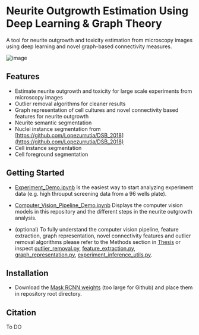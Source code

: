 
#  Neurite Outgrowth Estimation Using Deep Learning & Graph Theory

A tool for neurite outgrowth and toxicity estimation from microscopy images using deep learning and novel graph-based connectivity measures.


![image](https://github.com/YoavLotem/Automatic-Neurite-Outgrowth-Quantification-Using-Deep-Learning/blob/master/assets/readme_im_compressed.png)


## Features

- Estimate neurite outgrowth and toxicity for large scale experiments from microscopy images
- Outlier removal algorithms for cleaner results  
- Graph representation of cell cultures and novel connectivity based features for neurite outgrowth
- Neurite semantic segmentation
- Nuclei instance segmentation from [https://github.com/Lopezurrutia/DSB_2018](https://github.com/Lopezurrutia/DSB_2018)
- Cell instance segmentation
- Cell foreground segmentation


## Getting Started

- [Experiment_Demo.ipynb](https://github.com/YoavLotem/Automatic-Neurite-Outgrowth-Quantification-Using-Deep-Learning/blob/master/Experiment_Demo.ipynb) Is the easiest way to start analyzing experiment data (e.g. high throuput screening data from a 96 wells plate). 

- [Computer_Vision_Pipeline_Demo.ipynb](https://github.com/YoavLotem/Automatic-Neurite-Outgrowth-Quantification-Using-Deep-Learning/blob/master/Computer_Vision_Pipeline_Demo.ipynb) Displays the computer vision models in this repository and the different steps in the neurite outgrowth analysis. 

- (optional) To fully understand the computer vision pipeline, feature extraction, graph representation, novel connectivity features and outlier removal algorithms please refer to the Methods section in [Thesis](https://docs.google.com/document/d/1lT-KUPgt1lQyyrHHMAMJNzhnqgL5ts-7/edit?usp=sharing&ouid=103117274956717598825&rtpof=true&sd=true) or inspect [outlier_removal.py](https://github.com/YoavLotem/Automatic-Neurite-Outgrowth-Quantification-Using-Deep-Learning/blob/master/src/data_processing/outlier_removal.py), [feature_extraction.py](https://github.com/YoavLotem/Automatic-Neurite-Outgrowth-Quantification-Using-Deep-Learning/blob/master/src/data_processing/feature_extraction.py), [graph_representation.py](https://github.com/YoavLotem/Automatic-Neurite-Outgrowth-Quantification-Using-Deep-Learning/blob/master/src/computer_vision_pipeline/graph/graph_representation.py), [experiment_inference_utils.py](https://github.com/YoavLotem/Automatic-Neurite-Outgrowth-Quantification-Using-Deep-Learning/blob/master/src/computer_vision_pipeline/experiment_inference_utils.py). 

## Installation

- Download the [Mask RCNN weights](https://drive.google.com/file/d/1sX5u0dEBvA8Y8z8UObXsty-CE_TjWNKH/view?usp=sharing) (too large for Github) and place them in repository root directory. 
    
## Citation
To DO
